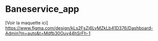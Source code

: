 # Baneservice_app
[Voir la maquette ici] https://www.figma.com/design/kLs2FsZj6LyMZkLb41D376/Dashboard-Admin?m=auto&t=Mdfb30Ouy44hSrFh-1
